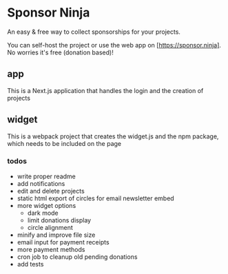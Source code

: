 # Sponsor Ninja

An easy & free way to collect sponsorships for your projects.

You can self-host the project or use the web app on [https://sponsor.ninja]. No worries it's free (donation based)!

## app

This is a Next.js application that handles the login and the creation of projects


## widget

This is a webpack project that creates the widget.js and the npm package, which needs to be included on the page


### todos

- write proper readme
- add notifications
- edit and delete projects
- static html export of circles for email newsletter embed
- more widget options
  - dark mode
  - limit donations display
  - circle alignment
- minify and improve file size
- email input for payment receipts
- more payment methods
- cron job to cleanup old pending donations
- add tests